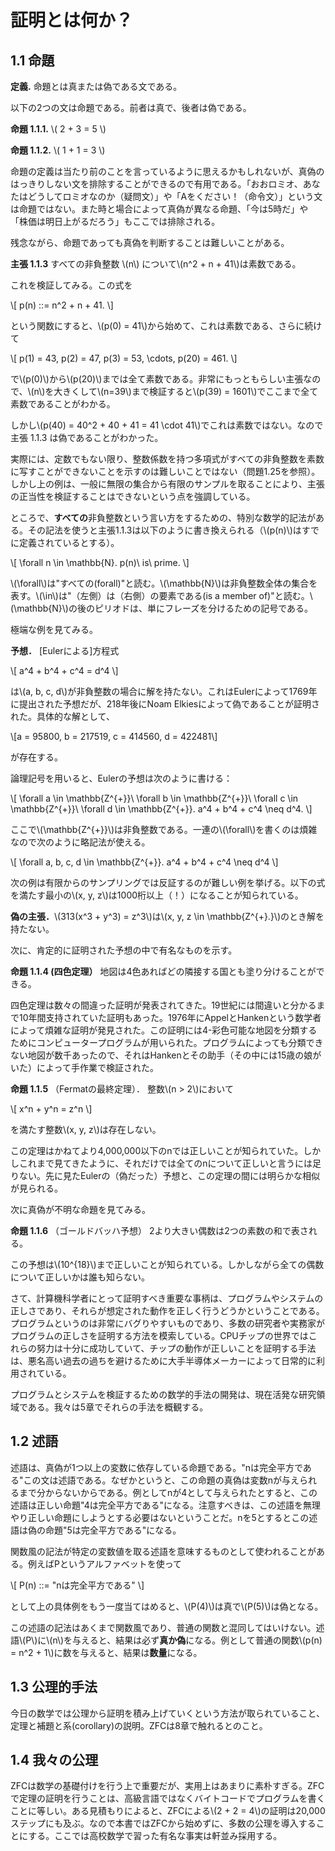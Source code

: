 # 証明とは何か？

## 1.1 命題

**定義.** 命題とは真または偽である文である。

以下の2つの文は命題である。前者は真で、後者は偽である。

**命題 1.1.1.**     \\( 2 + 3 = 5 \\)

**命題 1.1.2.**     \\( 1 + 1 = 3 \\)

命題の定義は当たり前のことを言っているように思えるかもしれないが、真偽のはっきりしない文を排除することができるので有用である。「おおロミオ、あなたはどうしてロミオなのか（疑問文）」や「Aをください！（命令文）」という文は命題ではない。また時と場合によって真偽が異なる命題、「今は5時だ」や「株価は明日上がるだろう」もここでは排除される。

残念ながら、命題であっても真偽を判断することは難しいことがある。

**主張 1.1.3** すべての非負整数 \\(n\\) について\\(n^2 + n + 41\\)は素数である。

これを検証してみる。この式を

\\[
p(n) ::= n^2 + n + 41.
\\]

という関数にすると、\\(p(0) = 41\\)から始めて、これは素数である、さらに続けて

\\[
p(1) = 43, p(2) = 47, p(3) = 53, \cdots, p(20) = 461.
\\]

で\\(p(0)\\)から\\(p(20)\\)までは全て素数である。非常にもっともらしい主張なので、\\(n\\)を大きくして\\(n=39\\)まで検証すると\\(p(39) = 1601\\)でここまで全て素数であることがわかる。

しかし\\(p(40) = 40^2 + 40 + 41 = 41 \cdot 41\\)でこれは素数ではない。なので主張 1.1.3 は偽であることがわかった。

実際には、定数でもない限り、整数係数を持つ多項式がすべての非負整数を素数に写すことができないことを示すのは難しいことではない（問題1.25を参照）。しかし上の例は、一般に無限の集合から有限のサンプルを取ることにより、主張の正当性を検証することはできないという点を強調している。

ところで、**すべての**非負整数という言い方をするための、特別な数学的記法がある。その記法を使うと主張1.1.3は以下のように書き換えられる（\\(p(n)\\)はすでに定義されているとする）。

\\[
\forall n \in \mathbb{N}. p(n)\ is\ prime.
\\]


\\(\forall\\)は"すべての(forall)"と読む。\\(\mathbb{N}\\)は非負整数全体の集合を表す。\\(\in\\)は"（左側）は（右側）の要素である(is a member of)"と読む。\\(\mathbb{N}\\)の後のピリオドは、単にフレーズを分けるための記号である。

極端な例を見てみる。

**予想．** [Eulerによる]方程式

\\[
a^4 + b^4 + c^4 = d^4
\\]

は\\(a, b, c, d\\)が非負整数の場合に解を持たない。これはEulerによって1769年に提出された予想だが、218年後にNoam Elkiesによって偽であることが証明された。具体的な解として、

\\[a = 95800, b = 217519, c = 414560, d = 422481\\]

が存在する。

論理記号を用いると、Eulerの予想は次のように書ける：

\\[
\forall a \in \mathbb{Z^{+}}\ \forall b \in \mathbb{Z^{+}}\ \forall c \in \mathbb{Z^{+}}\ \forall d \in \mathbb{Z^{+}}. a^4 + b^4 + c^4 \neq d^4.
\\]

ここで\\(\mathbb{Z^{+}}\\)は非負整数である。一連の\\(\forall\\)を書くのは煩雑なので次のように略記法が使える。

\\[
\forall a, b, c, d \in \mathbb{Z^{+}}. a^4 + b^4 + c^4 \neq d^4
\\]

次の例は有限からのサンプリングでは反証するのが難しい例を挙げる。以下の式を満たす最小の\\(x, y, z\\)は1000桁以上（！）になることが知られている。

**偽の主張．**\\(313(x^3 + y^3) = z^3\\)は\\(x, y, z \in \mathbb{Z^{+}.}\\)のとき解を持たない。

次に、肯定的に証明された予想の中で有名なものを示す。

**命題 1.1.4 (四色定理）** 地図は4色あればどの隣接する国とも塗り分けることができる。

四色定理は数々の間違った証明が発表されてきた。19世紀には間違いと分かるまで10年間支持されていた証明もあった。1976年にAppelとHankenという数学者によって煩雑な証明が発見された。この証明には4-彩色可能な地図を分類するためにコンピュータープログラムが用いられた。プログラムによっても分類できない地図が数千あったので、それはHankenとその助手（その中には15歳の娘がいた）によって手作業で検証された。

**命題 1.1.5** （Fermatの最終定理）． 整数\\(n > 2\\)において

\\[
x^n + y^n = z^n
\\]

を満たす整数\\(x, y, z\\)は存在しない。

この定理はかねてより4,000,000以下のnでは正しいことが知られていた。しかしこれまで見てきたように、それだけでは全てのnについて正しいと言うには足りない。先に見たEulerの（偽だった）予想と、この定理の間には明らかな相似が見られる。

次に真偽が不明な命題を見てみる。

**命題 1.1.6** （ゴールドバッハ予想） 2より大きい偶数は2つの素数の和で表される。

この予想は\\(10^{18}\\)まで正しいことが知られている。しかしながら全ての偶数について正しいかは誰も知らない。

さて、計算機科学者にとって証明すべき重要な事柄は、プログラムやシステムの正しさであり、それらが想定された動作を正しく行うどうかということである。プログラムというのは非常にバグりやすいものであり、多数の研究者や実務家がプログラムの正しさを証明する方法を模索している。CPUチップの世界ではこれらの努力は十分に成功していて、チップの動作が正しいことを証明する手法は、悪名高い過去の過ちを避けるために大手半導体メーカーによって日常的に利用されている。

プログラムとシステムを検証するための数学的手法の開発は、現在活発な研究領域である。我々は5章でそれらの手法を概観する。

## 1.2 述語

述語は、真偽が1つ以上の変数に依存している命題である。"nは完全平方である"この文は述語である。なぜかというと、この命題の真偽は変数nが与えられるまで分からないからである。例としてnが4として与えられたとすると、この述語は正しい命題"4は完全平方である"になる。注意すべきは、この述語を無理やり正しい命題にしようとする必要はないということだ。nを5とするとこの述語は偽の命題"5は完全平方である"になる。

関数風の記法が特定の変数値を取る述語を意味するものとして使われることがある。例えばPというアルファベットを使って

\\[
P(n) ::= "nは完全平方である"
\\]

として上の具体例をもう一度当てはめると、\\(P(4)\\)は真で\\(P(5)\\)は偽となる。

この述語の記法はあくまで関数風であり、普通の関数と混同してはいけない。述語\\(P\\)に\\(n\\)を与えると、結果は必ず**真か偽**になる。例として普通の関数\\(p(n) = n^2 + 1\\)に数を与えると、結果は**数量**になる。

## 1.3 公理的手法

今日の数学では公理から証明を積み上げていくという方法が取られていること、定理と補題と系(corollary)の説明。ZFCは8章で触れるとのこと。

## 1.4 我々の公理

ZFCは数学の基礎付けを行う上で重要だが、実用上はあまりに素朴すぎる。ZFCで定理の証明を行うことは、高級言語ではなくバイトコードでプログラムを書くことに等しい。ある見積もりによると、ZFCによる\\(2 + 2 = 4\\)の証明は20,000ステップにも及ぶ。なので本書ではZFCから始めずに、多数の公理を導入することにする。ここでは高校数学で習った有名な事実は軒並み採用する。


